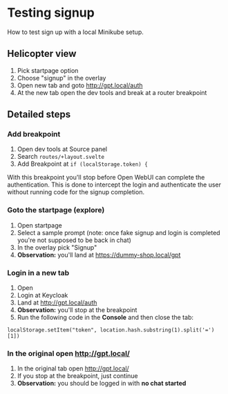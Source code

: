 # Testing signup

How to test sign up with a local Minikube setup.


## Helicopter view

1. Pick startpage option
2. Choose "signup" in the overlay
3. Open new tab and goto http://gpt.local/auth
4. At the new tab open the dev tools and break at a router breakpoint


## Detailed steps

### Add breakpoint

1. Open dev tools at Source panel
2. Search `routes/+layout.svelte`
3. Add Breakpoint at `if (localStorage.token) {`

With this breakpoint you'll stop before Open WebUI can complete the authentication. This is done to intercept the login and authenticate the user without running code for the signup completion.

### Goto the startpage (explore)

1. Open startpage
2. Select a sample prompt (note: once fake signup and login is completed you're not supposed to be back in chat)
3. In the overlay pick "Signup"
4. **Observation:** you'll land at https://dummy-shop.local/gpt

### Login in a new tab

1. Open 
2. Login at Keycloak
3. Land at http://gpt.local/auth
4. **Observation:** you'll stop at the breakpoint
5. Run the following code in the **Console** and then close the tab:

```
localStorage.setItem("token", location.hash.substring(1).split('=')[1])
```

### In the original open http://gpt.local/

1. In the original tab open http://gpt.local/
2. If you stop at the breakpoint, just continue
3. **Observation:** you should be logged in with **no chat started**

